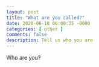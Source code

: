 ```yaml
---
layout: post
title: "What are you called?"
date: 2020-06-18 06:00:35 -0000
categories: [ other ]
comments: false
description: Tell us who you are
---
```

Who are you?
